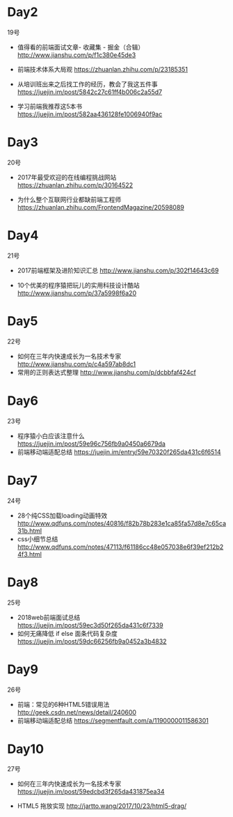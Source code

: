 # Day2
19号
+ 值得看的前端面试文章- 收藏集 - 掘金（合辑）
http://www.jianshu.com/p/f1c380e45de3 

+ 前端技术体系大局观
https://zhuanlan.zhihu.com/p/23185351 

+ 从培训班出来之后找工作的经历，教会了我这五件事
https://juejin.im/post/5842c27c61ff4b006c2a55d7 

+ 学习前端我推荐这5本书
https://juejin.im/post/582aa436128fe1006940f9ac 

# Day3
20号
+ 2017年最受欢迎的在线编程挑战网站 
https://zhuanlan.zhihu.com/p/30164522 

+ 为什么整个互联网行业都缺前端工程师 
https://zhuanlan.zhihu.com/FrontendMagazine/20598089

# Day4
21号
+ 2017前端框架及进阶知识汇总
 http://www.jianshu.com/p/302f14643c69 

+ 10个优美的程序猿把玩儿的实用科技设计酷站
 http://www.jianshu.com/p/37a5998f6a20 

# Day5
22号
+ 如何在三年内快速成长为一名技术专家 
http://www.jianshu.com/p/c4a597ab8dc1 
+ 常用的正则表达式整理 
http://www.jianshu.com/p/dcbbfaf424cf 

# Day6
23号
+ 程序猿小白应该注意什么
https://juejin.im/post/59e96c756fb9a0450a6679da 
+ 前端移动端适配总结
https://juejin.im/entry/59e70320f265da431c6f6514 

# Day7
24号
+ 28个纯CSS加载loading动画特效
http://www.qdfuns.com/notes/40816/f82b78b283e1ca85fa57d8e7c65ca31b.html 
+ css小细节总结
http://www.qdfuns.com/notes/47113/f61186cc48e057038e6f39ef212b24f3.html 
# Day8
25号
+ 2018web前端面试总结
https://juejin.im/post/59ec3d50f265da431c6f7339 
+ 如何无痛降低 if else 面条代码复杂度
https://juejin.im/post/59dc66256fb9a0452a3b4832 

# Day9
26号
+ 前端：常见的6种HTML5错误用法
http://geek.csdn.net/news/detail/240600 
+ 前端移动端适配总结
https://segmentfault.com/a/1190000011586301 

# Day10
27号
+ 如何在三年内快速成长为一名技术专家
https://juejin.im/post/59edcbd3f265da431875ea34 
 
+ HTML5 拖放实现
http://jartto.wang/2017/10/23/html5-drag/ 